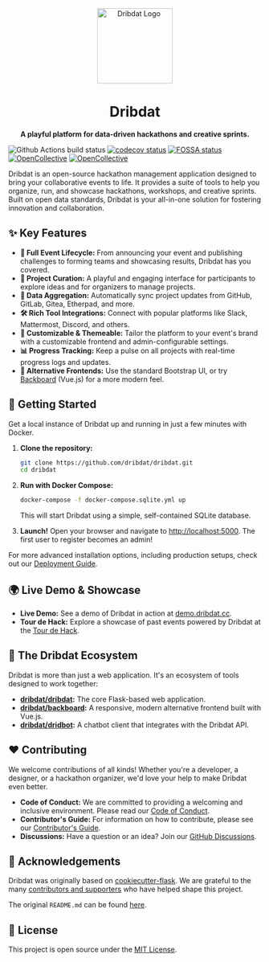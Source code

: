 <div align="center">
  <img src="dribdat/static/img/logo/logo13.png" alt="Dribdat Logo" width="150">
  <h1>Dribdat</h1>
  <p><b>A playful platform for data-driven hackathons and creative sprints.</b></p>
</div>

![Github Actions build status](https://github.com/dribdat/dribdat/workflows/build/badge.svg)
[![codecov status](https://codecov.io/gh/dribdat/dribdat/branch/main/graph/badge.svg?token=Ccd1vTxRXg)](https://codecov.io/gh/dribdat/dribdat)
[![FOSSA status](https://app.fossa.com/api/projects/git%2Bgithub.com%2Floleg%2Fdribdat.svg?type=shield)](https://app.fossa.com/projects/git%2Bgithub.com%2Floleg%2Fdribdat?ref=badge_shield)
[![OpenCollective](https://opencollective.com/dribdat/backers/badge.svg)](#backers)
[![OpenCollective](https://opencollective.com/dribdat/sponsors/badge.svg)](#sponsors)

Dribdat is an open-source hackathon management application designed to bring your collaborative events to life. It provides a suite of tools to help you organize, run, and showcase hackathons, workshops, and creative sprints. Built on open data standards, Dribdat is your all-in-one solution for fostering innovation and collaboration.

## ✨ Key Features

*   **📅 Full Event Lifecycle:** From announcing your event and publishing challenges to forming teams and showcasing results, Dribdat has you covered.
*   **🧩 Project Curation:** A playful and engaging interface for participants to explore ideas and for organizers to manage projects.
*   **🔄 Data Aggregation:** Automatically sync project updates from GitHub, GitLab, Gitea, Etherpad, and more.
*   **🛠️ Rich Tool Integrations:** Connect with popular platforms like Slack, Mattermost, Discord, and others.
*   **🎨 Customizable & Themeable:** Tailor the platform to your event's brand with a customizable frontend and admin-configurable settings.
*   **📊 Progress Tracking:** Keep a pulse on all projects with real-time progress logs and updates.
*   **🚀 Alternative Frontends:** Use the standard Bootstrap UI, or try [Backboard](https://github.com/dribdat/backboard) (Vue.js) for a more modern feel.

## 🚀 Getting Started

Get a local instance of Dribdat up and running in just a few minutes with Docker.

1.  **Clone the repository:**
    ```bash
    git clone https://github.com/dribdat/dribdat.git
    cd dribdat
    ```

2.  **Run with Docker Compose:**
    ```bash
    docker-compose -f docker-compose.sqlite.yml up
    ```
    This will start Dribdat using a simple, self-contained SQLite database.

3.  **Launch!**
    Open your browser and navigate to [http://localhost:5000](http://localhost:5000). The first user to register becomes an admin!

For more advanced installation options, including production setups, check out our [Deployment Guide](https://docs.dribdat.cc/deploy).

## 🌍 Live Demo & Showcase

*   **Live Demo:** See a demo of Dribdat in action at [demo.dribdat.cc](https://demo.dribdat.cc/event/1).
*   **Tour de Hack:** Explore a showcase of past events powered by Dribdat at the [Tour de Hack](https://dribdat.cc/tour).

## 🤖 The Dribdat Ecosystem

Dribdat is more than just a web application. It's an ecosystem of tools designed to work together:

*   **[dribdat/dribdat](https://github.com/dribdat/dribdat):** The core Flask-based web application.
*   **[dribdat/backboard](https://github.com/dribdat/backboard):** A responsive, modern alternative frontend built with Vue.js.
*   **[dribdat/dridbot](https://github.com/dribdat/dridbot):** A chatbot client that integrates with the Dribdat API.

## ❤️ Contributing

We welcome contributions of all kinds! Whether you're a developer, a designer, or a hackathon organizer, we'd love your help to make Dribdat even better.

*   **Code of Conduct:** We are committed to providing a welcoming and inclusive environment. Please read our [Code of Conduct](CODE_OF_CONDUCT.md).
*   **Contributor's Guide:** For information on how to contribute, please see our [Contributor's Guide](https://docs.dribdat.cc/contribute).
*   **Discussions:** Have a question or an idea? Join our [GitHub Discussions](https://github.com/orgs/dribdat/discussions).

## 🙏 Acknowledgements

Dribdat was originally based on [cookiecutter-flask](https://github.com/sloria/cookiecutter-flask). We are grateful to the many [contributors and supporters](CREDITS.md) who have helped shape this project.

The original `README.md` can be found [here](README_old.md).

## 📄 License

This project is open source under the [MIT License](LICENSE).
